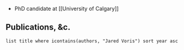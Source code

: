 - PhD candidate at [[University of Calgary]]
## Publications, &c.
```dataview
list title where icontains(authors, "Jared Voris") sort year asc
```